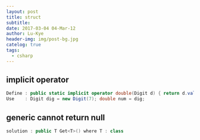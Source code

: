 ```yaml
---
layout: post
title: struct
subtitle: 
date: 2017-03-04 04-Mar-12
author: Lu-Kye
header-img: img/post-bg.jpg
catelog: true
tags: 
  - csharp
---
```

## implicit operator
```csharp
Define : public static implicit operator double(Digit d) { return d.val; }
Use    : Digit dig = new Digit(7); double num = dig;
```

## generic cannot return null
```csharp
solution : public T Get<T>() where T : class
```
